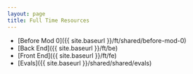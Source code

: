 ```yaml
---
layout: page
title: Full Time Resources
---
```


- [Before Mod 0]({{ site.baseurl }}/ft/shared/before-mod-0)
- [Back End]({{ site.baseurl }}/ft/be)
- [Front End]({{ site.baseurl }}/ft/fe)
- [Evals]({{ site.baseurl }}/shared/shared/evals)